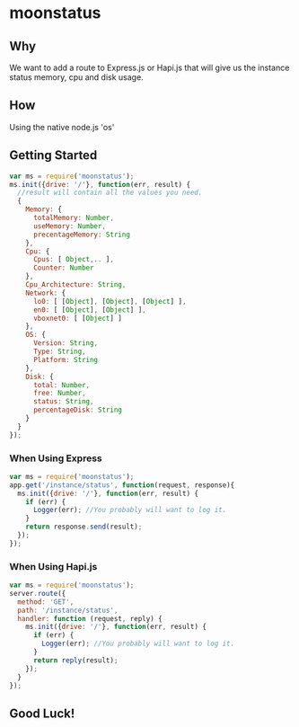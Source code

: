 # moonstatus

## Why
  We want to add a route to Express.js or Hapi.js that will give us the instance status memory, cpu and disk usage.

## How
  Using the native node.js 'os'


## Getting Started
  ```javascript
  var ms = require('moonstatus');
  ms.init({drive: '/'}, function(err, result) {
    //result will contain all the values you need.
    {
      Memory: {
        totalMemory: Number,
        useMemory: Number,
        precentageMemory: String
      },
      Cpu: {
        Cpus: [ Object,.. ],
        Counter: Number
      },
      Cpu_Architecture: String,
      Network: {
        lo0: [ [Object], [Object], [Object] ],
        en0: [ [Object], [Object] ],
        vboxnet0: [ [Object] ]
      },
      OS: {
        Version: String,
        Type: String,
        Platform: String
      },
      Disk: {
        total: Number,
        free: Number,
        status: String,
        percentageDisk: String
      }
    }
  });
  ```

### When Using Express
  ```javascript
  var ms = require('moonstatus');
  app.get('/instance/status', function(request, response){
    ms.init({drive: '/'}, function(err, result) {
      if (err) {
        Logger(err); //You probably will want to log it.
      }
      return response.send(result);
    });
  });
  ```
### When Using Hapi.js
  ```javascript
  var ms = require('moonstatus');
  server.route({
    method: 'GET',
    path: '/instance/status',
    handler: function (request, reply) {
      ms.init({drive: '/'}, function(err, result) {
        if (err) {
          Logger(err); //You probably will want to log it.
        }
        return reply(result);
      });
    }
  });
  ```

## Good Luck!
